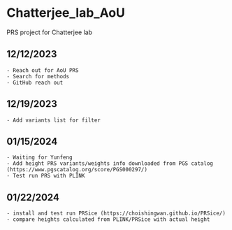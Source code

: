 # Chatterjee_lab_AoU
PRS project for Chatterjee lab

## 12/12/2023

    - Reach out for AoU PRS
    - Search for methods
    - GitHub reach out

## 12/19/2023
    
    - Add variants list for filter

## 01/15/2024

    - Waiting for Yunfeng
    - Add height PRS variants/weights info downloaded from PGS catalog (https://www.pgscatalog.org/score/PGS000297/) 
    - Test run PRS with PLINK

## 01/22/2024

    - install and test run PRSice (https://choishingwan.github.io/PRSice/)
    - compare heights calculated from PLINK/PRSice with actual height
